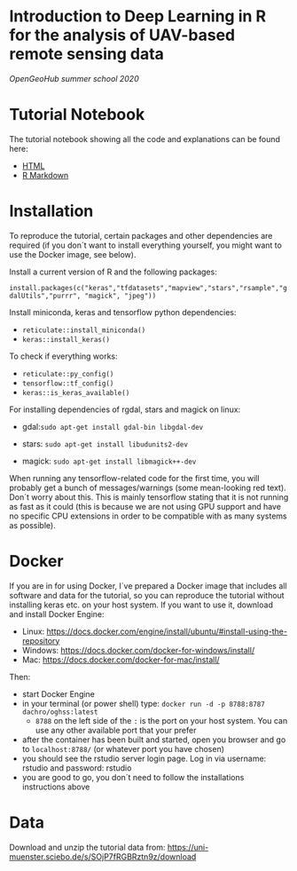 # Introduction to Deep Learning in R for the analysis of UAV-based remote sensing data

*OpenGeoHub summer school 2020*




# Tutorial Notebook

The tutorial notebook showing all the code and explanations can be found here:

- [HTML](https://dachro.github.io/ogh_summer_school_2020/Tutorial_DL_UAV.html)
- [R Markdown](https://github.com/DaChro/ogh_summer_school_2020/blob/master/Tutorial_DL_UAV.Rmd)

# Installation

To reproduce the tutorial, certain packages and other dependencies are required (if you don´t want to install everything yourself, you might want to use the Docker image, see below). 

Install a current version of R and the following packages:

`install.packages(c("keras","tfdatasets","mapview","stars","rsample","gdalUtils","purrr", "magick", "jpeg"))`

Install miniconda, keras and tensorflow python dependencies:

- `reticulate::install_miniconda()`
- `keras::install_keras()`

To check if everything works:

- `reticulate::py_config()`
- `tensorflow::tf_config()`
- `keras::is_keras_available()`


For installing dependencies of rgdal, stars and magick on linux:

- gdal:`sudo apt-get install gdal-bin libgdal-dev`

- stars: `sudo apt-get install libudunits2-dev`

- magick: `sudo apt-get install libmagick++-dev`


When running any tensorflow-related code for the first time, you will probably get a bunch of messages/warnings (some mean-looking red text). Don´t worry about this. This is mainly tensorflow stating that it is not running as fast as it could (this is because we are not using GPU support and have no specific CPU extensions in order to be compatible with as many systems as possible).


# Docker

If you are in for using Docker, I´ve prepared a Docker image that includes all software and data for the tutorial, so you can reproduce the tutorial without installing keras etc. on your host system. If you want to use it, download and install Docker Engine:

- Linux: https://docs.docker.com/engine/install/ubuntu/#install-using-the-repository
- Windows: https://docs.docker.com/docker-for-windows/install/
- Mac: https://docs.docker.com/docker-for-mac/install/

Then:

- start Docker Engine
- in your terminal (or power shell) type: `docker run -d -p 8788:8787 dachro/oghss:latest`
    - `8788` on the left side of the `:` is the port on your host system. You can use any other available port that your prefer
- after the container has been built and started, open you browser and go to `localhost:8788/` (or whatever port you have chosen)
- you should see the rstudio server login page. Log in via username: rstudio and password: rstudio
- you are good to go, you don´t need to follow the installations instructions above

# Data

Download and unzip the tutorial data from:
https://uni-muenster.sciebo.de/s/SOjP7fRGBRztn9z/download

